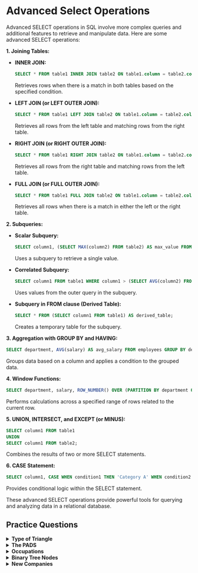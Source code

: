 #   Advanced Select Operations
Advanced SELECT operations in SQL involve more complex queries and additional features to retrieve and manipulate data. Here are some advanced SELECT operations:

**1. Joining Tables:**
   - **INNER JOIN:**
     ```sql
     SELECT * FROM table1 INNER JOIN table2 ON table1.column = table2.column;
     ```
     Retrieves rows when there is a match in both tables based on the specified condition.

   - **LEFT JOIN (or LEFT OUTER JOIN):**
     ```sql
     SELECT * FROM table1 LEFT JOIN table2 ON table1.column = table2.column;
     ```
     Retrieves all rows from the left table and matching rows from the right table.

   - **RIGHT JOIN (or RIGHT OUTER JOIN):**
     ```sql
     SELECT * FROM table1 RIGHT JOIN table2 ON table1.column = table2.column;
     ```
     Retrieves all rows from the right table and matching rows from the left table.

   - **FULL JOIN (or FULL OUTER JOIN):**
     ```sql
     SELECT * FROM table1 FULL JOIN table2 ON table1.column = table2.column;
     ```
     Retrieves all rows when there is a match in either the left or the right table.

**2. Subqueries:**
   - **Scalar Subquery:**
     ```sql
     SELECT column1, (SELECT MAX(column2) FROM table2) AS max_value FROM table1;
     ```
     Uses a subquery to retrieve a single value.

   - **Correlated Subquery:**
     ```sql
     SELECT column1 FROM table1 WHERE column1 > (SELECT AVG(column2) FROM table2 WHERE table2.id = table1.id);
     ```
     Uses values from the outer query in the subquery.

   - **Subquery in FROM clause (Derived Table):**
     ```sql
     SELECT * FROM (SELECT column1 FROM table1) AS derived_table;
     ```
     Creates a temporary table for the subquery.

**3. Aggregation with GROUP BY and HAVING:**
   ```sql
   SELECT department, AVG(salary) AS avg_salary FROM employees GROUP BY department HAVING AVG(salary) > 50000;
   ```
   Groups data based on a column and applies a condition to the grouped data.

**4. Window Functions:**
   ```sql
   SELECT department, salary, ROW_NUMBER() OVER (PARTITION BY department ORDER BY salary DESC) AS rank FROM employees;
   ```
   Performs calculations across a specified range of rows related to the current row.

**5. UNION, INTERSECT, and EXCEPT (or MINUS):**
   ```sql
   SELECT column1 FROM table1
   UNION
   SELECT column1 FROM table2;
   ```
   Combines the results of two or more SELECT statements.

**6. CASE Statement:**
   ```sql
   SELECT column1, CASE WHEN condition1 THEN 'Category A' WHEN condition2 THEN 'Category B' ELSE 'Category C' END AS category FROM table1;
   ```
   Provides conditional logic within the SELECT statement.

These advanced SELECT operations provide powerful tools for querying and analyzing data in a relational database.


##   Practice Questions

<details>
<summary><b>Type of Triangle</b></summary>

+ <details>
    <summary><b>Questions</b></summary>

   Write a query identifying the type of each record in the TRIANGLES table using its three side lengths. Output one of the following statements for each record in the table:

    - **Equilateral:** It's a triangle with sides of equal length.
    - **Isosceles:** It's a triangle with sides of equal length.
    - **Scalene:** It's a triangle with sides of differing lengths.
    - **Not A Triangle:** The given values of A, B, and C don't form a triangle.

   </details>
+ <details>
    <summary><b>Code</b></summary>
    
    ```sql
    SELECT
    CASE
        WHEN A + B > C AND A + C > B AND B + C > A THEN
            CASE
                WHEN A = B AND B = C THEN
                    'Equilateral'
                WHEN A = B OR B = C OR A = C THEN
                    'Isosceles'
                ELSE
                    'Scalene'
            END
        ELSE
            'Not A Triangle'
    END 
    FROM TRIANGLES;

    ```
   </details>
</details>

<details>
<summary><b>The PADS</b></summary>

+ <details>
    <summary><b>Questions</b></summary>

   Generate the following two result sets:

    1. Query an alphabetically ordered list of all names in **OCCUPATIONS**, immediately followed by the first letter of each profession as a parenthetical (i.e.: enclosed in parentheses). For example: `AnActorName(A)`, `ADoctorName(D)`, `AProfessorName(P)`, and `ASingerName(S)`.

    2. Query the number of ocurrences of each occupation in **OCCUPATIONS**. Sort the occurrences in ascending order, and output them in the following format:

        ```
        There are a total of [occupation_count] [occupation]s.
        ```

    where `[occupation_count]` is the number of occurrences of an occupation in OCCUPATIONS and `[occupation]` is the lowercase occupation name. If more than one Occupation has the same `[occupation_count]`, they should be ordered alphabetically.

    **Note:** There will be at least two entries in the table for each type of occupation.

   </details>
+ <details>
    <summary><b>Code</b></summary>
    
    ```sql
    SELECT 
      CONCAT(NAME,'(', LEFT(OCCUPATION, 1), ')') AS Result
    FROM OCCUPATIONS
    ORDER BY Name;

    SELECT
        CONCAT('There are a total of ', COUNT(Occupation),' ',LOWER(Occupation), 's.') AS Result
    FROM OCCUPATIONS
    GROUP BY Occupation
    ORDER BY COUNT(Occupation), LOWER(Occupation);

    ```
   </details>
</details>

<details>
<summary><b>Occupations</b></summary>

+ <details>
    <summary><b>Questions</b></summary>
    Pivot the Occupation column in **OCCUPATIONS** so that each Name is sorted alphabetically and displayed underneath its corresponding Occupation. The output column headers should be Doctor, Professor, Singer, and Actor, respectively.

    **Note:** Print **NULL** when there are no more names corresponding to an occupation.

   </details>
+ <details>
    <summary><b>Code</b></summary>
    
    ```sql
    SELECT
    MAX(Doctor) AS Doctor,
    MAX(Professor) AS Professor,
    MAX(Singer) AS Singer,
    MAX(Actor) AS Actor
    FROM (
        SELECT
            CASE WHEN Occupation = 'Doctor' THEN Name END AS Doctor,
            CASE WHEN Occupation = 'Professor' THEN Name END AS Professor,
            CASE WHEN Occupation = 'Singer' THEN Name END AS Singer,
            CASE WHEN Occupation = 'Actor' THEN Name END AS Actor,
            ROW_NUMBER() OVER (PARTITION BY Occupation ORDER BY Name) AS rn
        FROM OCCUPATIONS
    ) AS PivotTable
    GROUP BY rn
    ORDER BY rn;

    ```
   </details>
</details>


<details>
<summary><b>Binary Tree Nodes</b></summary>

+ <details>
    <summary><b>Questions</b></summary>

   You are given a table, BST, containing two columns: N and P, where N represents the value of a node in Binary Tree, and P is the parent of N.

   <img src="assets/Binary_Tree-Nodes.png" alt="Table" style="height:100%; width:60%">

   Write a query to find the node type of Binary Tree ordered by the value of the node. Output one of the following for each node:

  + Root: If node is root node.
  + Leaf: If node is leaf node.
  + Inner: If node is neither root nor leaf node.

   </details>
+ <details>
    <summary><b>Code</b></summary>
    
    ```sql
    SELECT N,
       CASE
           WHEN P IS NULL THEN 'Root'
           WHEN N IN (SELECT P FROM BST WHERE P IS NOT NULL) THEN 'Inner'
           ELSE 'Leaf'
       END AS NodeType
  FROM BST
  ORDER BY N;

    ```
   </details>
</details>


<details>
<summary><b>New Companies</b></summary>

+ <details>
    <summary><b>Questions</b></summary>

   Amber's conglomerate corporation just acquired some new companies. Each of the companies follows this hierarchy:

   <img src="assets/New_Comapnies.png" alt="Table" style="height:100%; width:60%">

   Given the table schemas below, write a query to print the company_code, founder name, total number of lead managers, total number of senior managers, total number of managers, and total number of employees. Order your output by ascending company_code.

  **Note:**

  + The tables may contain duplicate records.
  + The company_code is string, so the sorting should not be numeric. For example, if the company_codes are C_1, C_2, and C_10, then the ascending company_codes will be C_1, C_10, and C_2.


   </details>
+ <details>
    <summary><b>Code</b></summary>
    
    ```sql
    SELECT 
      c.company_code,
      c.founder,
      COUNT(DISTINCT lm.lead_manager_code) AS total_lead_managers,
      COUNT(DISTINCT sm.senior_manager_code) AS total_senior_managers,
      COUNT(DISTINCT m.manager_code) AS total_managers,
      COUNT(DISTINCT e.employee_code) AS total_employees
    FROM Company c
    LEFT JOIN Lead_Manager lm ON c.company_code = lm.company_code

    LEFT JOIN Senior_Manager sm ON lm.lead_manager_code = sm.lead_manager_code 
        AND c.company_code = sm.company_code
        
    LEFT JOIN Manager m ON sm.senior_manager_code = m.senior_manager_code 
        AND lm.lead_manager_code = m.lead_manager_code 
        AND c.company_code = m.company_code
        
    LEFT JOIN Employee e ON m.manager_code = e.manager_code 
        AND sm.senior_manager_code = e.senior_manager_code 
        AND lm.lead_manager_code = e.lead_manager_code 
        AND c.company_code = e.company_code
        
    GROUP BY c.company_code, c.founder
    ORDER BY c.company_code;

    ```
   </details>
</details>